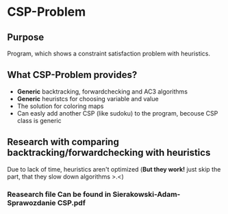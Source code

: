 # CSP-Problem

## Purpose
Program, which shows a constraint satisfaction problem with heuristics.


## What CSP-Problem provides?
- **Generic** backtracking, forwardchecking and AC3 algorithms
- **Generic** heuristcs for choosing variable and value
- The solution for coloring maps
- Can easly add another CSP (like sudoku) to the program, becouse CSP class is generic


## Research with comparing backtracking/forwardchecking with heuristics
Due to lack of time, heuristics aren't optimized 
(**But they work!** just skip the part, that they slow down algorithms >.<)

### Reasearch file Can be found in **Sierakowski-Adam-Sprawozdanie CSP.pdf**
